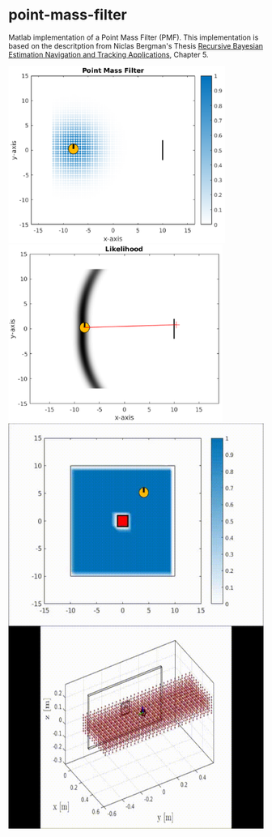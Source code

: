 # point-mass-filter

Matlab implementation of a Point Mass Filter (PMF). This implementation is based on the 
descritption from Niclas Bergman's Thesis [Recursive Bayesian Estimation
Navigation and Tracking Applications](http://www.control.isy.liu.se/research/reports/Ph.D.Thesis/PhD579.pdf), Chapter 5.

<img src="./docs/pmf_2D_example1.png" alt="Example1_pmf" height="350" >
<img src="./docs/likelihood.png"      alt="Example1_lik" height="350">

<center>
<img src="./docs/blue_search.gif"  alt="Example2" height="400" align="middle">
</center>

<center>
<img src="./docs/search_1_side.gif" alt="Example3" height="400" align="middle">
</center>
